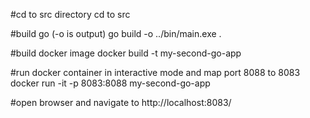 #cd to src directory
cd to src

#build go (-o is output)
go build -o ../bin/main.exe .

#build docker image
docker build -t my-second-go-app

#run docker container in interactive mode and map port 8088 to 8083
docker run -it -p 8083:8088 my-second-go-app

#open browser and navigate to http://localhost:8083/